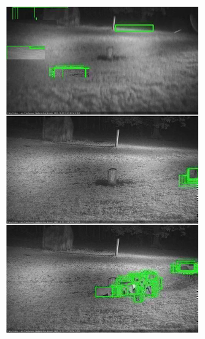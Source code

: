 ![20201030-175556-180600](in2/20201030/20201030-175556-180600_0_.jpg)
![20201030-185656-190659](in2/20201030/20201030-185656-190659_0_.jpg)
![20201030-190705-191708](in2/20201030/20201030-190705-191708_0_.jpg)
